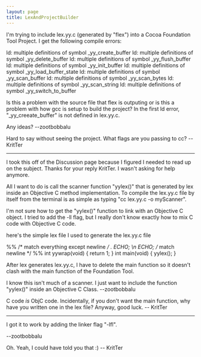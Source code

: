 ```yaml
---
layout: page
title: LexAndProjectBuilder
---
```


I'm trying to include lex.yy.c (generated by "flex") into a Cocoa Foundation Tool Project. I get the following compile errors:

    
ld: multiple definitions of symbol _yy_create_buffer
ld: multiple definitions of symbol _yy_delete_buffer
ld: multiple definitions of symbol _yy_flush_buffer
ld: multiple definitions of symbol _yy_init_buffer
ld: multiple definitions of symbol _yy_load_buffer_state
ld: multiple definitions of symbol _yy_scan_buffer
ld: multiple definitions of symbol _yy_scan_bytes
ld: multiple definitions of symbol _yy_scan_string
ld: multiple definitions of symbol _yy_switch_to_buffer
 

Is this a problem with the source file that flex is outputing or is this a problem with how gcc is setup to build the project? In the first ld error, "_yy_creeate_buffer" is not defined in lex.yy.c. 

Any ideas? --zootbobbalu

Hard to say without seeing the project. What flags are you passing to cc? -- KritTer

----
I took this off of the Discussion page because I figured I needed to read up on the subject. Thanks for your reply KritTer. I wasn't asking for help anymore. 

All I want to do is call the scanner function "yylex()" that is generated by lex inside an Objective C method implementation. To compile the lex.yy.c file by itself from the terminal is as simple as typing "cc lex.yy.c -o myScanner". 

I'm not sure how to get the "yylex()" function to link with an Objective C object. I tried to add the -ll flag, but I really don't know exactly how to mix C code with Objective C code.


here's the simple lex file I used to generate the lex.yy.c file
    
%%
 /* match everything except newline */
. ECHO;
\n ECHO;
 /* match newline */
%%
int yywrap(void) {
return 1;
}
int main(void) {
yylex();
}

After lex generates lex.yy.c, I have to delete the main function so it doesn't clash with the main function of the Foundation Tool.

I know this isn't much of a scanner. I just want to include the function "yylex()" inside an Objective C Class. --zootbobbalu

C code *is* ObjC code. Incidentally, if you don't want the main function, why have you written one in the lex file? Anyway, good luck. -- KritTer

----

I got it to work by adding the linker flag "-lfl".  

--zootbobbalu

Oh. Yeah, I could have told you that :) -- KritTer

